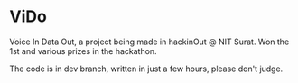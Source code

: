 # ViDo
Voice In Data Out, a project being made in hackinOut @ NIT Surat. Won the 1st and various prizes in the hackathon.

The code is in dev branch, written in just a few hours, please don't judge.
